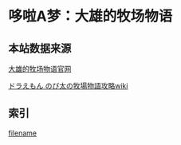 
# 哆啦A梦：大雄的牧场物语

## 本站数据来源

[大雄的牧场物语官网](https://bd.bn-ent.net/)

[ドラえもん のび太の牧場物語攻略wiki](https://gameranbu.jp/doraboku/)

## 索引

[filename](_sidebar.md ':include')